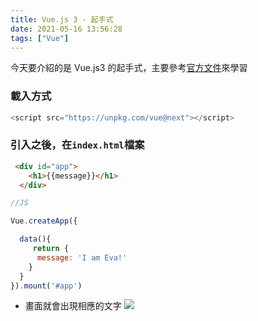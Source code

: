 ```yaml
---
title: Vue.js 3 - 起手式
date: 2021-05-16 13:56:28
tags: ["Vue"]
---
```



今天要介紹的是 Vue.js3 的起手式，主要參考[官方文件](https://vuejs.org/v2/guide/#Getting-Started)來學習

### 載入方式
```javascript
<script src="https://unpkg.com/vue@next"></script>
```

### 引入之後，在`index.html`檔案

```html
 <div id="app">
    <h1>{{message}}</h1>
  </div>
```
```javascript
//JS

Vue.createApp({

  data(){
     return {
      message: 'I am Eva!'
    }
  }
}).mount('#app')
```
* 畫面就會出現相應的文字
![](https://i.imgur.com/l7MiTCV.png)
